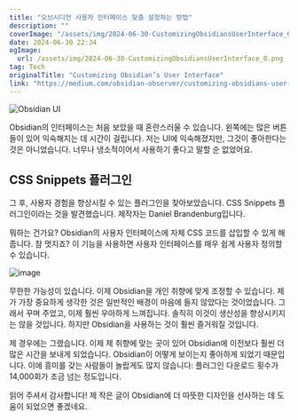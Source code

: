 ```yaml
---
title: "오브시디언 사용자 인터페이스 맞춤 설정하는 방법"
description: ""
coverImage: "/assets/img/2024-06-30-CustomizingObsidiansUserInterface_0.png"
date: 2024-06-30 22:34
ogImage:
  url: /assets/img/2024-06-30-CustomizingObsidiansUserInterface_0.png
tag: Tech
originalTitle: "Customizing Obsidian’s User Interface"
link: "https://medium.com/obsidian-observer/customizing-obsidians-user-interface-a795df33c991"
---
```


![Obsidian UI](/assets/img/2024-06-30-CustomizingObsidiansUserInterface_0.png)

Obsidian의 인터페이스는 처음 보았을 때 혼란스러울 수 있습니다. 왼쪽에는 많은 버튼들이 있어 익숙해지는 데 시간이 걸립니다. 저는 UI에 익숙해졌지만, 그것이 좋아한다는 것은 아니었습니다. 너무나 냉소적이어서 사용하기 좋다고 말할 순 없었어요.

## CSS Snippets 플러그인

그 후, 사용자 경험을 향상시킬 수 있는 플러그인을 찾아보았습니다. CSS Snippets 플러그인이라는 것을 발견했습니다. 제작자는 Daniel Brandenburg입니다.

<div class="content-ad"></div>

뭐하는 건가요? Obsidian의 사용자 인터페이스에 자체 CSS 코드를 삽입할 수 있게 해줍니다. 참 멋지죠? 이 기능을 사용하면 사용자 인터페이스를 매우 쉽게 사용자 정의할 수 있습니다.

![image](https://miro.medium.com/v2/resize:fit:1400/1*fEz7-czhXumkYmNyHYIrKA.gif)

무한한 가능성이 있습니다. 이제 Obsidian을 개인 취향에 맞게 조정할 수 있습니다. 제가 가장 중요하게 생각한 것은 일반적인 배경이 마음에 들지 않았다는 것이었습니다. 그래서 꾸며 주었고, 이제 훨씬 우아하게 느껴집니다. 솔직히 이것이 생산성을 향상시키지는 않을 것입니다. 하지만 Obsidian을 사용하는 것이 훨씬 즐거워질 것입니다.

제 경우에는 그랬습니다. 이제 제 취향에 맞는 곳이 있어 Obsidian에 이전보다 훨씬 더 많은 시간을 보내게 되었습니다. Obsidian이 어떻게 보이는지 좋아하게 되었기 때문입니다. 이에 흥미를 갖는 사람들이 놀랍게도 많지 않습니다: 플러그인 다운로드 횟수가 14,000회가 조금 넘는 정도입니다.

<div class="content-ad"></div>

읽어 주셔서 감사합니다! 제 작은 글이 Obsidian에 더 따뜻한 디자인을 선사하는 데 도움이 되었으면 좋겠네요.
